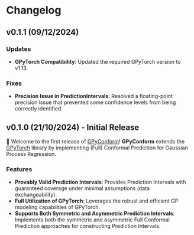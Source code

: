# Changelog

## v0.1.1 (09/12/2024)

### Updates
- **GPyTorch Compatibility**: Updated the required GPyTorch version to v1.13.

### Fixes
- **Precision Issue in PredictionIntervals**: Resolved a floating-point precision issue that prevented some confidence levels from being correctly identified.


## v0.1.0 (21/10/2024) - Initial Release

🎉 Welcome to the first release of [GPyConform](https://github.com/harrisp/GPyConform)! **GPyConform** extends the [GPyTorch](https://gpytorch.ai) library by implementing (Full) Conformal Prediction for Gaussian Process Regression.

### Features
- **Provably Valid Prediction Intervals**: Provides Prediction Intervals with guaranteed coverage under minimal assumptions (data exchangeability).
- **Full Utilization of GPyTorch**: Leverages the robust and efficient GP modeling capabilities of GPyTorch.
- **Supports Both Symmetric and Asymmetric Prediction Intervals**: Implements both the symmetric and asymmetric Full Conformal Prediction approaches for constructing Prediction Intervals.

